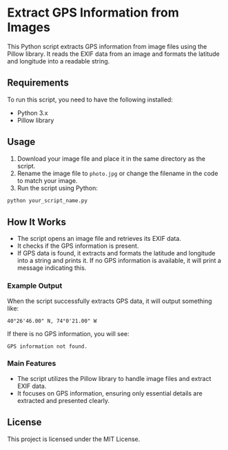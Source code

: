 

# Extract GPS Information from Images

This Python script extracts GPS information from image files using the Pillow library. It reads the EXIF data from an image and formats the latitude and longitude into a readable string.

## Requirements

To run this script, you need to have the following installed:

- Python 3.x
- Pillow library

## Usage

1. Download your image file and place it in the same directory as the script.
2. Rename the image file to `photo.jpg` or change the filename in the code to match your image.
3. Run the script using Python:

```bash
python your_script_name.py
```

## How It Works

- The script opens an image file and retrieves its EXIF data.
- It checks if the GPS information is present.
- If GPS data is found, it extracts and formats the latitude and longitude into a string and prints it. If no GPS information is available, it will print a message indicating this.

### Example Output

When the script successfully extracts GPS data, it will output something like:

```
40°26'46.00" N, 74°0'21.00" W
```

If there is no GPS information, you will see:

```
GPS information not found.
```

### Main Features

- The script utilizes the Pillow library to handle image files and extract EXIF data.
- It focuses on GPS information, ensuring only essential details are extracted and presented clearly.

## License

This project is licensed under the MIT License.

